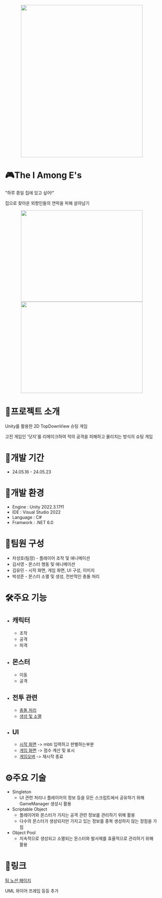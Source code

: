 <p align="center">
  
  <img src="https://github.com/ddun2/The-I-Among-E-s/assets/67744902/6b561b0b-c121-48fc-8a1e-ec4afb9f7cb8" width="400" height="500">
</p>

# 🎮The I Among E's
"하루 종일 집에 있고 싶어!"

집으로 찾아온 외향인들의 연락을 피해 살아남기
<p align="center">
<img src="https://github.com/ddun2/The-I-Among-E-s/assets/67744902/7c7b47a6-b7d3-4a3a-8b6c-b0e58b495e4e" width="400" height="300">

<img src="https://github.com/ddun2/The-I-Among-E-s/assets/67744902/cd70fdbe-afe4-4260-a822-cc13ed905a50" width="400" height="300">
</p>

# 📢프로젝트 소개
Unity를 활용한 2D TopDownView 슈팅 게임

고전 게임인 '닷지'를 리메이크하여 적의 공격을 피해하고 물리치는 방식의 슈팅 게임
# 📅개발 기간
- 24.05.16 - 24.05.23
# 📝개발 환경
- Engine : Unity 2022.3.17f1
- IDE : Visual Studio 2022
- Language : C#
- Framwork : .NET 6.0
# 🏃팀원 구성
- 차성호(팀장) - 플레이어 조작 및 애니메이션
- 김서영 - 몬스터 행동 및 애니메이션
- 김유민 - 시작 화면, 게임 화면, UI 구성, 이미지
- 박성준 - 몬스터 소멸 및 생성, 전반적인 충돌 처리
# 🛠️주요 기능
- ## 캐릭터
  - 조작
  - 공격
  - 피격
- ## 몬스터
  - 이동
  - 공격
- ## 전투 관련
  - [충돌 처리](https://github.com/ddun2/The-I-Among-E-s/wiki/%EC%B6%A9%EB%8F%8C-%EC%B2%98%EB%A6%AC)
  - [생성 및 소멸](https://github.com/ddun2/The-I-Among-E-s/wiki/%EB%AA%AC%EC%8A%A4%ED%84%B0-%EC%83%9D%EC%84%B1-%EB%B0%8F-%EC%86%8C%EB%A9%B8)
- ## UI
  - [시작 화면](https://github.com/wow245/The-I-Among-E-s/wiki/%EA%B2%8C%EC%9E%84-%EA%B0%9C%EB%B0%9C-%EC%9E%85%EB%AC%B8-%ED%8C%80%ED%94%84%EB%A1%9C%EC%A0%9D%ED%8A%B8-%E2%80%90-The%E2%80%90I%E2%80%90Among%E2%80%90E%E2%80%90s) -> mbti 입력하고 판별하는부분
  - [게임 화면](https://github.com/wow245/The-I-Among-E-s/wiki/%EB%A9%94%EC%9D%B8-%EC%94%AC-%EB%A7%8C%EB%93%A4%EA%B8%B0) -> 점수 계산 및 표시
  - [게임오버](https://github.com/wow245/The-I-Among-E-s/wiki/%EA%B2%8C%EC%9E%84%EC%98%A4%EB%B2%84%EC%B0%BD,-%EC%8A%A4%ED%86%A0%EB%A6%AC%EC%B0%BD,-%ED%98%84%EC%9E%AC,-%EC%B5%9C%EA%B3%A0-%EC%A0%90%EC%88%98%EA%B5%AC%ED%98%84) -> 재시작 종료

# ⚙️주요 기술
- Singleton
  - UI 관련 처리나 플레이어의 정보 등을 모든 스크립트에서 공유하기 위해 GameManager 생성시 활용
- Scriptable Object
  - 플레이어와 몬스터가 가지는 공격 관련 정보를 관리하기 위해 활용
  - 다수의 몬스터가 생성되지만 가지고 있는 정보를 중복 생성하지 않는 장점을 가짐
- Object Pool
  - 지속적으로 생성되고 소멸되는 몬스터와 발사체를 효율적으로 관리하기 위해 활용

# 🔔링크
[팀 노션 페이지](https://teamsparta.notion.site/I-9-a05dec2947684e5985128c1bb04ab16e)

UML 와이어 프레임 등등 추가
